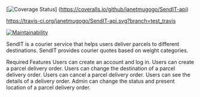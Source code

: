 
[![Coverage Status](https://coveralls.io/repos/github/janetmugogo/SendIT-api/badge.svg)]
(https://coveralls.io/github/janetmugogo/SendIT-api)

https://travis-ci.org/janetmugogo/SendIT-api.svg?branch=test_travis

[![Maintainability](https://api.codeclimate.com/v1/badges/18e7c5a2fee1e92ba154/maintainability)](https://codeclimate.com/github/janetmugogo/SendIT-api/maintainability)

SendIT is a courier service that helps users deliver parcels to different destinations. SendIT provides courier quotes based on weight categories.

Required Features
Users can create an account and log in.
Users can create a parcel delivery order.
Users can change the destination of a parcel delivery order.
Users can cancel a parcel delivery order.
Users can see the details of a delivery order.
Admin can change the status and present location of a parcel delivery order.

